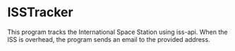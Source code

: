 # ISSTracker
This program tracks the International Space Station using iss-api. When the ISS is overhead, the program sends an email to the provided address.
